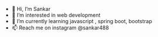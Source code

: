 - 👋 Hi, I’m Sankar
- 👀 I’m interested in web development
- 🌱 I’m currently learning javascript , spring boot, bootstrap
- 📫 Reach me on instagram @sankar488


<!---
Sankar488/Sankar488 is a ✨ special ✨ repository because its `README.md` (this file) appears on your GitHub profile.
You can click the Preview link to take a look at your changes.
--->
